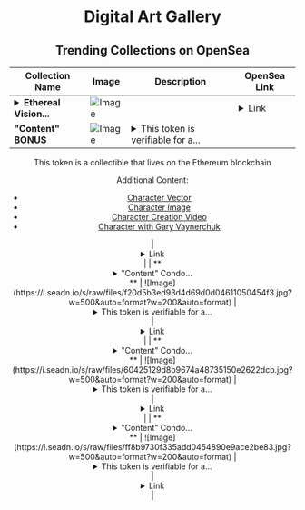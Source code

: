 <div align="center">

# Digital Art Gallery

## Trending Collections on OpenSea

| Collection Name                       | Image                                                                                     | Description                       | OpenSea Link                                                                                          |
|---------------------------------------|-------------------------------------------------------------------------------------------|-----------------------------------|--------------------------------------------------------------------------------------------------------|
| **<details><summary>Ethereal Vision...</summary>Ethereal Visions</details>** | ![Image](https://i.seadn.io/s/raw/files/44a52ec54192ea5cba33d39c5999fd4f.jpg?w=500&auto=format?w=200&auto=format) |  | <details><summary>Link</summary>[Ethereal Visions](https://opensea.io/collection/ethereal-visions-69)</details> |
| **"Content" BONUS** | ![Image](https://i.seadn.io/s/raw/files/ec0b573a89747f1823384435a70bd5c9.jpg?w=500&auto=format?w=200&auto=format) | <details><summary>This token is verifiable for a...</summary>This token is verifiable for admission to VeeCon 2023, 2024

This token is a collectible that lives on the Ethereum blockchain

Additional Content:

- [Character Vector](https://cdn.veefriends.com/f6pXbdBrDkgJjmSV-_XTrDCsS97-QXp2H6Yu0fLSCB0/3164.svg)
- [Character Image](https://cdn.veefriends.com/f6pXbdBrDkgJjmSV-_XTrDCsS97-QXp2H6Yu0fLSCB0/4003.png) 
- [Character Creation Video](https://cdn.veefriends.com/f6pXbdBrDkgJjmSV-_XTrDCsS97-QXp2H6Yu0fLSCB0/849.mp4)
- [Character with Gary Vaynerchuk](https://cdn.veefriends.com/f6pXbdBrDkgJjmSV-_XTrDCsS97-QXp2H6Yu0fLSCB0/833.jpg) 
</details> | <details><summary>Link</summary>["Content" BONUS](https://opensea.io/collection/content-bonus-25)</details> |
| **<details><summary>"Content" Condo...</summary>"Content" Condor</details>** | ![Image](https://i.seadn.io/s/raw/files/f20d5b3ed93d4d69d0d04611050454f3.jpg?w=500&auto=format?w=200&auto=format) | <details><summary>This token is verifiable for a...</summary>This token is verifiable for admission to VeeCon 2023, 2024

This token is a collectible that lives on the Ethereum blockchain

Additional Content:

- [Character Vector](https://cdn.veefriends.com/f6pXbdBrDkgJjmSV-_XTrDCsS97-QXp2H6Yu0fLSCB0/3164.svg)
- [Character Image](https://cdn.veefriends.com/f6pXbdBrDkgJjmSV-_XTrDCsS97-QXp2H6Yu0fLSCB0/4003.png) 
- [Character Creation Video](https://cdn.veefriends.com/f6pXbdBrDkgJjmSV-_XTrDCsS97-QXp2H6Yu0fLSCB0/849.mp4)
- [Character with Gary Vaynerchuk](https://cdn.veefriends.com/f6pXbdBrDkgJjmSV-_XTrDCsS97-QXp2H6Yu0fLSCB0/833.jpg) 
</details> | <details><summary>Link</summary>["Content" Condor](https://opensea.io/collection/content-condor-1362)</details> |
| **<details><summary>"Content" Condo...</summary>"Content" Condor</details>** | ![Image](https://i.seadn.io/s/raw/files/60425129d8b9674a48735150e2622dcb.jpg?w=500&auto=format?w=200&auto=format) | <details><summary>This token is verifiable for a...</summary>This token is verifiable for admission to VeeCon 2023, 2024

This token is a collectible that lives on the Ethereum blockchain

Additional Content:

- [Character Vector](https://cdn.veefriends.com/f6pXbdBrDkgJjmSV-_XTrDCsS97-QXp2H6Yu0fLSCB0/3164.svg)
- [Character Image](https://cdn.veefriends.com/f6pXbdBrDkgJjmSV-_XTrDCsS97-QXp2H6Yu0fLSCB0/4003.png) 
- [Character Creation Video](https://cdn.veefriends.com/f6pXbdBrDkgJjmSV-_XTrDCsS97-QXp2H6Yu0fLSCB0/849.mp4)
- [Character with Gary Vaynerchuk](https://cdn.veefriends.com/f6pXbdBrDkgJjmSV-_XTrDCsS97-QXp2H6Yu0fLSCB0/833.jpg) 
</details> | <details><summary>Link</summary>["Content" Condor](https://opensea.io/collection/content-condor-1361)</details> |
| **<details><summary>"Content" Condo...</summary>"Content" Condor</details>** | ![Image](https://i.seadn.io/s/raw/files/ff8b9730f335add0454890e9ace2be83.jpg?w=500&auto=format?w=200&auto=format) | <details><summary>This token is verifiable for a...</summary>This token is verifiable for admission to VeeCon 2023, 2024

This token is a collectible that lives on the Ethereum blockchain

Additional Content:

- [Character Vector](https://cdn.veefriends.com/f6pXbdBrDkgJjmSV-_XTrDCsS97-QXp2H6Yu0fLSCB0/3164.svg)
- [Character Image](https://cdn.veefriends.com/f6pXbdBrDkgJjmSV-_XTrDCsS97-QXp2H6Yu0fLSCB0/4003.png) 
- [Character Creation Video](https://cdn.veefriends.com/f6pXbdBrDkgJjmSV-_XTrDCsS97-QXp2H6Yu0fLSCB0/849.mp4)
- [Character with Gary Vaynerchuk](https://cdn.veefriends.com/f6pXbdBrDkgJjmSV-_XTrDCsS97-QXp2H6Yu0fLSCB0/833.jpg) 
</details> | <details><summary>Link</summary>["Content" Condor](https://opensea.io/collection/content-condor-1360)</details> |

</div>